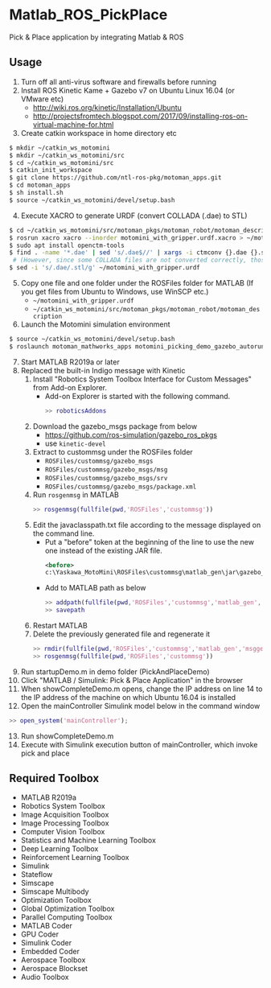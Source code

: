 # Matlab_ROS_PickPlace
Pick &amp; Place application by integrating Matlab &amp; ROS

## Usage
1. Turn off all anti-virus software and firewalls before running
2. Install ROS Kinetic Kame + Gazebo v7 on Ubuntu Linux 16.04 (or VMware etc)
   - http://wiki.ros.org/kinetic/Installation/Ubuntu
   - http://projectsfromtech.blogspot.com/2017/09/installing-ros-on-virtual-machine-for.html
3. Create catkin workspace in home directory etc
```sh
$ mkdir ~/catkin_ws_motomini
$ mkdir ~/catkin_ws_motomini/src
$ cd ~/catkin_ws_motomini/src
$ catkin_init_workspace
$ git clone https://github.com/ntl-ros-pkg/motoman_apps.git
$ cd motoman_apps
$ sh install.sh
$ source ~/catkin_ws_motomini/devel/setup.bash
```
4. Execute XACRO to generate URDF (convert COLLADA (.dae) to STL)
```sh
$ cd ~/catkin_ws_motomini/src/motoman_pkgs/motoman_robot/motoman_description
$ rosrun xacro xacro --inorder motomini_with_gripper.urdf.xacro > ~/motomini_with_gripper.urdf
$ sudo apt install openctm-tools
$ find . -name '*.dae' | sed 's/.dae$//' | xargs -i ctmconv {}.dae {}.stl    
 # (However, since some COLLADA files are not converted correctly, those with a capacity of 0 are converted manually to STL using Blender etc.) 
$ sed -i 's/.dae/.stl/g' ~/motomini_with_gripper.urdf 
```
5. Copy one file and one folder under the ROSFiles folder for MATLAB (If you get files from Ubuntu to Windows, use WinSCP etc.)
   - `~/motomini_with_gripper.urdf`
   - `~/catkin_ws_motomini/src/motoman_pkgs/motoman_robot/motoman_description`
6. Launch the Motomini simulation environment
```sh
$ source ~/catkin_ws_motomini/devel/setup.bash
$ roslaunch motoman_mathworks_apps motomini_picking_demo_gazebo_autorun.launch
```
7. Start MATLAB R2019a or later
8. Replaced the built-in Indigo message with Kinetic
   1. Install "Robotics System Toolbox Interface for Custom Messages" from Add-on Explorer.
      - Add-on Explorer is started with the following command.
         ```MATLAB
         >> roboticsAddons
         ```
   1. Download the gazebo_msgs package from below
      - https://github.com/ros-simulation/gazebo_ros_pkgs
      - use `kinetic-devel`
   2. Extract to custommsg under the ROSFiles folder
      - `ROSFiles/custommsg/gazebo_msgs`
      - `ROSFiles/custommsg/gazebo_msgs/msg`
      - `ROSFiles/custommsg/gazebo_msgs/srv`
      - `ROSFiles/custommsg/gazebo_msgs/package.xml`
   3. Run `rosgenmsg` in MATLAB
      ```MATLAB
      >> rosgenmsg(fullfile(pwd,'ROSFiles','custommsg'))
      ```
   4. Edit the javaclasspath.txt file according to the message displayed on the command line. 
      - Put a "before" token at the beginning of the line to use the new one instead of the existing JAR file.
         ```xml
         <before>
         c:\Yaskawa_MotoMini\ROSFiles\custommsg\matlab_gen\jar\gazebo_msgs-2.5.8.jar
         ```
      - Add to MATLAB path as below
         ```MATLAB
         >> addpath(fullfile(pwd,'ROSFiles','custommsg','matlab_gen','msggen'))
         >> savepath
         ```
   5. Restart MATLAB
   6. Delete the previously generated file and regenerate it
      ```MATLAB
      >> rmdir(fullfile(pwd,'ROSFiles','custommsg','matlab_gen','msggen','+robotics','+ros','+custom','+msggen','+gazebo_msgs'), 's')
      >> rosgenmsg(fullfile(pwd,'ROSFiles','custommsg'))
      ```
9. Run startupDemo.m in demo folder (PickAndPlaceDemo)
10. Click "MATLAB / Simulink: Pick & Place Application" in the browser
11. When showCompleteDemo.m opens, change the IP address on line 14 to the IP address of the machine on which Ubuntu 16.04 is installed
12. Open the mainController Simulink model below in the command window
   ```MATLAB
   >> open_system('mainController');
   ```
13. Run showCompleteDemo.m
14. Execute with Simulink execution button of mainController, which invoke pick and place

## Required Toolbox
- MATLAB R2019a
- Robotics System Toolbox
- Image Acquisition Toolbox
- Image Processing Toolbox
- Computer Vision Toolbox
- Statistics and Machine Learning Toolbox
- Deep Learning Toolbox
- Reinforcement Learning Toolbox
- Simulink
- Stateflow
- Simscape
- Simscape Multibody
- Optimization Toolbox
- Global Optimization Toolbox
- Parallel Computing Toolbox
- MATLAB Coder
- GPU Coder
- Simulink Coder
- Embedded Coder
- Aerospace Toolbox
- Aerospace Blockset
- Audio Toolbox
